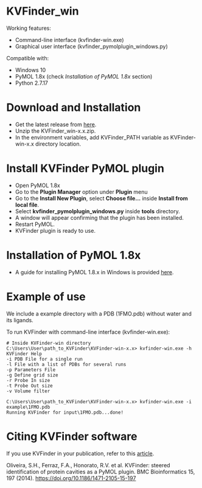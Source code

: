 # KVFinder_win

Working features:
- Command-line interface (kvfinder-win.exe)
- Graphical user interface (kvfinder_pymolplugin_windows.py)

Compatible with:
- Windows 10
- PyMOL 1.8x (check *Installation of PyMOL 1.8x* section)
- Python 2.7.17

# Download and Installation
- Get the latest release from [here](https://github.com/jvsguerra/KVFinder_win/releases/).
- Unzip the KVFinder_win-x.x.zip.
- In the environment variables, add KVFinder_PATH variable as KVFinder-win-x.x directory location.

# Install KVFinder PyMOL plugin
- Open PyMOL 1.8x
- Go to the **Plugin Manager** option under **Plugin** menu
- Go to the **Install New Plugin**, select **Choose file...** inside **Install from local file**.
- Select **kvfinder_pymolplugin_windows.py** inside **tools** directory.
- A window will appear confirming that the plugin has been installed.
- Restart PyMOL.
- KVFinder plugin is ready to use.

# Installation of PyMOL 1.8x
- A guide for installing PyMOL 1.8.x in Windows is provided [here](https://github.com/jvsguerra/pymol-1.8.x-windows).

# Example of use
We include a example directory with a PDB (1FMO.pdb) without water and its ligands.

To run KVFinder with command-line interface (kvfinder-win.exe):
```
# Inside KVFinder-win directory
C:\Users\User\path_to_KVFinder\KVFinder-win-x.x> kvfinder-win.exe -h
KVFinder Help
-i PDB File for a single run
-l File with a list of PDBs for several runs
-p Parameters File
-g Define grid size
-r Probe In size
-t Probe Out size
-v Volume filter

C:\Users\User\path_to_KVFinder\KVFinder-win-x.x> kvfinder-win.exe -i example\1FMO.pdb
Running KVFinder for input\1FMO.pdb...done!

```

# Citing KVFinder software
If you use KVFinder in your publication, refer to this [article](https://bmcbioinformatics.biomedcentral.com/articles/10.1186/1471-2105-15-197).

Oliveira, S.H., Ferraz, F.A., Honorato, R.V. et al. KVFinder: steered identification of protein cavities as a PyMOL plugin. BMC Bioinformatics 15, 197 (2014). https://doi.org/10.1186/1471-2105-15-197

